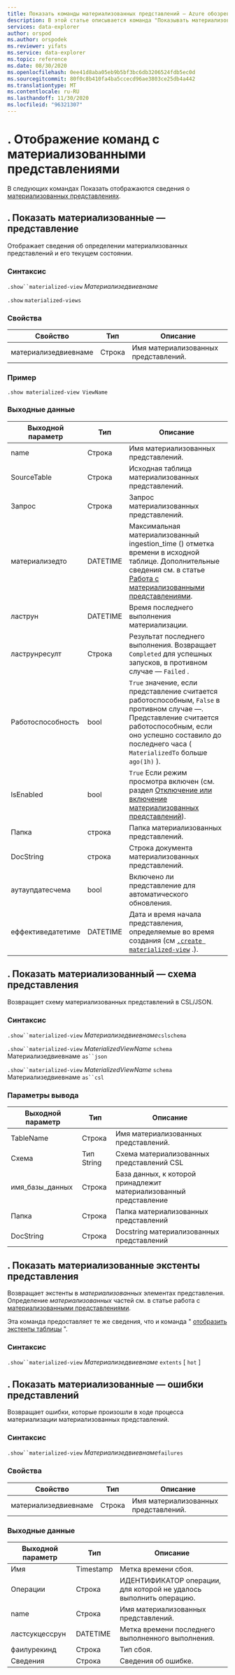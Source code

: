 ```yaml
---
title: Показать команды материализованных представлений — Azure обозреватель данных
description: В этой статье описывается команда "Показывать материализованные представления" в обозреватель данных Azure.
services: data-explorer
author: orspod
ms.author: orspodek
ms.reviewer: yifats
ms.service: data-explorer
ms.topic: reference
ms.date: 08/30/2020
ms.openlocfilehash: 0ee41d8aba05eb9b5bf3bc6db3206524fdb5ec0d
ms.sourcegitcommit: 80f0c8b410fa4ba5ccecd96ae3803ce25db4a442
ms.translationtype: MT
ms.contentlocale: ru-RU
ms.lasthandoff: 11/30/2020
ms.locfileid: "96321307"
---
```

# <a name="show-materialized-views-commands"></a>. Отображение команд с материализованными представлениями

В следующих командах Показать отображаются сведения о [материализованных представлениях](materialized-view-overview.md).

## <a name="show-materialized-view"></a>. Показать материализованные — представление

Отображает сведения об определении материализованных представлений и его текущем состоянии.

### <a name="syntax"></a>Синтаксис

`.show``materialized-view` *Материализедвиевнаме*

`.show` `materialized-views`

### <a name="properties"></a>Свойства

|Свойство|Тип|Описание
|----------------|-------|---|
|материализедвиевнаме|Строка|Имя материализованных представлений.|

### <a name="example"></a>Пример

```kusto
.show materialized-view ViewName
```

### <a name="output"></a>Выходные данные

|Выходной параметр |Тип |Описание
|---|---|---
|name  |Строка |Имя материализованных представлений.
|SourceTable|Строка|Исходная таблица материализованных представлений.
|Запрос|Строка|Запрос материализованных представлений.
|материализедто|DATETIME|Максимальная материализованный ingestion_time () отметка времени в исходной таблице. Дополнительные сведения см. в статье [Работа с материализованными представлениями](materialized-view-overview.md#how-materialized-views-work).
|ластрун|DATETIME |Время последнего выполнения материализации.
|ластрунресулт|Строка|Результат последнего выполнения. Возвращает `Completed` для успешных запусков, в противном случае — `Failed` .
|Работоспособность|bool|`True` значение, если представление считается работоспособным, `False` в противном случае —. Представление считается работоспособным, если оно успешно составило до последнего часа ( `MaterializedTo` больше `ago(1h)` ).
|IsEnabled|bool|`True` Если режим просмотра включен (см. раздел [Отключение или включение материализованных представлений](materialized-view-enable-disable.md)).
|Папка|строка|Папка материализованных представлений.
|DocString|строка|Строка документа материализованных представлений.
|аутаупдатесчема|bool|Включено ли представление для автоматического обновления.
|еффективедатетиме|DATETIME|Дата и время начала представления, определяемые во время создания (см [`.create materialized-view`](materialized-view-create.md#create-materialized-view) .).

## <a name="show-materialized-view-schema"></a>. Показать материализованный — схема представления

Возвращает схему материализованных представлений в CSL/JSON.

### <a name="syntax"></a>Синтаксис

`.show``materialized-view` *Материализедвиевнаме*`cslschema`

`.show``materialized-view` *MaterializedViewName* `schema` Материализедвиевнаме `as``json`

`.show``materialized-view` *MaterializedViewName* `schema` Материализедвиевнаме `as``csl`

### <a name="output-parameters"></a>Параметры вывода

| Выходной параметр | Тип   | Описание                                               |
|------------------|--------|-----------------------------------------------------------|
| TableName        | Строка | Имя материализованных представлений.                        |
| Схема           | Тип String | Схема материализованных представлений CSL                          |
| имя_базы_данных     | Строка | База данных, к которой принадлежит материализованный представление       |
| Папка           | Строка | Папка материализованных представлений                                |
| DocString        | Строка | Docstring материализованных представлений                             |

## <a name="show-materialized-view-extents"></a>. Показать материализованные экстенты представления

Возвращает экстенты в *материализованных* элементах представления. Определение *материализованных* частей см. в статье работа с [материализованными представлениями](materialized-view-overview.md#how-materialized-views-work).

Эта команда предоставляет те же сведения, что и команда " [отобразить экстенты таблицы](../show-extents.md#table-level) ".

### <a name="syntax"></a>Синтаксис

`.show``materialized-view` *Материализедвиевнаме* `extents` [ `hot` ]
 
## <a name="show-materialized-view-failures"></a>. Показать материализованные — ошибки представлений

Возвращает ошибки, которые произошли в ходе процесса материализации материализованных представлений.

### <a name="syntax"></a>Синтаксис

`.show``materialized-view` *Материализедвиевнаме*`failures`

### <a name="properties"></a>Свойства

|Свойство|Тип|Описание
|----------------|-------|---|
|материализедвиевнаме|Строка|Имя материализованных представлений.|

### <a name="output"></a>Выходные данные

|Выходной параметр |Тип |Описание
|---|---|---
|Имя  |Timestamp |Метка времени сбоя.
|Операции  |Строка |ИДЕНТИФИКАТОР операции, для которой не удалось выполнить операцию.
|name|Строка|Имя материализованных представлений.
|ластсукцессрун|DATETIME|Метка времени последнего выполненного выполнения.
|фаилурекинд|Строка|Тип сбоя.
|Сведения|Строка|Сведения об ошибке.

